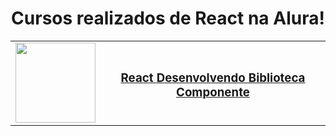 <div align="center">
  <h1>Cursos realizados de React na Alura!</h1>
</div>
<table align="center">
    <tr align="center">
      <td  style="text-align: center;">
        <!-- Link para o GitHub -->
        <a href="https://github.com/GustavoVieiraa">
          <img loading="lazy" width="128px" src="https://www.alura.com.br/assets/api/cursos/react-desenvolvendo-biblioteca-componentes.svg" />
        </a>
      </td>
      <td>
        <!-- Link para o Certificado -->
        <a href="https://cursos.alura.com.br/certificate/gustavo-vieira17/react-desenvolvendo-biblioteca-componentes?lang=pt_BR">
          <h3><a href="https://github.com/GustavoVieiraa/React-Desenvolvendo-uma-biblioteca-de-componentes">React Desenvolvendo Biblioteca Componente</a></h3>
        </a>
      </td>
    </tr>
  </table>
